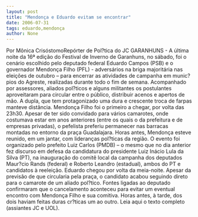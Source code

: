 ```yaml
---
layout: post
title: "Mendonça e Eduardo evitam se encontrar"
date: 2006-07-31
tags: eduardo,mendonça
author: None
---
```

Por Mônica CrisóstomoRepórter de Pol?tica do JC
GARANHUNS - A última noite da 16ª edição do Festival de Inverno de Garanhuns, no sábado, foi o cenário escolhido pelo deputado federal Eduardo Campos (PSB) e o governador Mendonça Filho (PFL) - adversários na briga majoritária nas eleições de outubro – para encerrar as atividades de campanha em munic?pios do Agreste, realizadas durante todo o fim de semana. Acompanhado por assessores, aliados pol?ticos e alguns militantes os postulantes aproveitaram para circular entre o público, distribuir acenos e apertos de mão.
A dupla, que tem protagonizado uma dura e crescente troca de farpas manteve distância. Mendonça Filho foi o primeiro a chegar, por volta das 23h30. Apesar de ter sido convidado para vários camarotes, onde costumava estar em anos anteriores (entre os quais o da prefeitura e de empresas privadas), o pefelista preferiu permanecer nas barracas montadas no entorno da praça Guadalajara. 
Horas antes, Mendonça esteve reunido, em um jantar, com lideranças pol?ticas da região. O evento foi organizado pelo prefeito Luiz Carlos (PMDB) – o mesmo que no dia anterior fez discurso em defesa da candidatura do presidente Luiz Inácio Lula da Silva (PT), na inauguração do comitê local da campanha dos deputados Maur?cio Rands (federal) e Roberto Leandro (estadual), ambos do PT e candidatos à reeleição. 
Eduardo chegou por volta da meia-noite. Apesar da previsão de que circularia pela praça, o candidato acabou seguindo direto para o camarote de um aliado pol?tico.
 Fontes ligadas ao deputado confirmaram que o cancelamento aconteceu para evitar um eventual encontro com Mendonça Filho e sua comitiva. Horas antes, à tarde, dos dois haviam feitas duras cr?ticas um ao outro.
Leia aqui o texto completo (assiantes JC e UOL). 